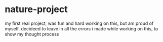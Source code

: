 # nature-project
my first real project, was fun and hard working on this, but am proud of myself.
decideed to leave in all the errors i made while working on this, to show my thought process

